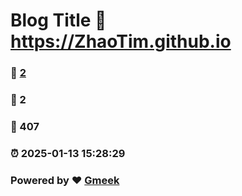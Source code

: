 # Blog Title :link: https://ZhaoTim.github.io 
### :page_facing_up: [2](https://ZhaoTim.github.io/tag.html) 
### :speech_balloon: 2 
### :hibiscus: 407 
### :alarm_clock: 2025-01-13 15:28:29 
### Powered by :heart: [Gmeek](https://github.com/Meekdai/Gmeek)

